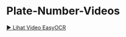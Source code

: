 # Plate-Number-Videos

[▶️ Lihat Video EasyOCR](https://github.com/BelajarKompiYuk/Jurnal-Plate-Number-Yolo-and-Deeplearning/blob/main/Easyocr.mp4)

